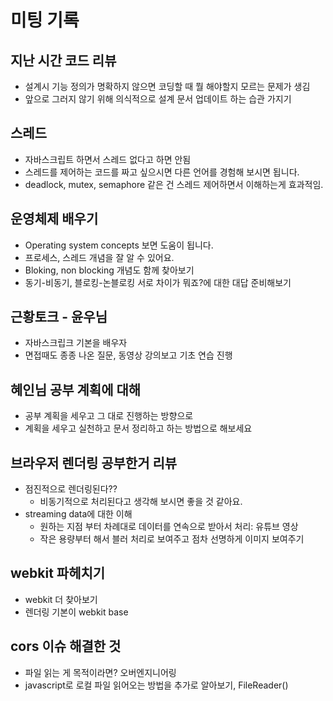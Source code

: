 
# 미팅 기록

## 지난 시간 코드 리뷰

- 설계시 기능 정의가 명확하지 않으면 코딩할 때 뭘 해야할지 모르는 문제가 생김
- 앞으로 그러지 않기 위해 의식적으로 설계 문서 업데이트 하는 습관 가지기

## 스레드

- 자바스크립트 하면서 스레드 없다고 하면 안됨
- 스레드를 제어하는 코드를 짜고 싶으시면 다른 언어를 경험해 보시면 됩니다.
- deadlock, mutex, semaphore 같은 건 스레드 제어하면서 이해하는게 효과적임.

## 운영체제 배우기

- Operating system concepts 보면 도움이 됩니다.
- 프로세스, 스레드 개념을 잘 알 수 있어요.
- Bloking, non blocking 개념도 함께 찾아보기
- 동기-비동기, 블로킹-논블로킹 서로 차이가 뭐죠?에 대한 대답 준비해보기

## 근황토크 - 윤우님

- 자바스크립크 기본을 배우자
- 면접때도 종종 나온 질문, 동영상 강의보고 기초 연습 진행

## 혜인님 공부 계획에 대해

- 공부 계획을 세우고 그 대로 진행하는 방향으로
- 계획을 세우고 실천하고 문서 정리하고 하는 방법으로 해보세요

## 브라우저 렌더링 공부한거 리뷰

- 점진적으로 렌더링된다??
  - 비동기적으로 처리된다고 생각해 보시면 좋을 것 같아요.
- streaming data에 대한 이해
  - 원하는 지점 부터 차례대로 데이터를 연속으로 받아서 처리: 유튜브 영상
  - 작은 용량부터 해서 블러 처리로 보여주고 점차 선명하게 이미지 보여주기

## webkit 파헤치기

- webkit 더 찾아보기
- 렌더링 기본이 webkit base

## cors 이슈 해결한 것

- 파일 읽는 게 목적이라면? 오버엔지니어링
- javascript로 로컬 파일 읽어오는 방법을 추가로 알아보기, FileReader()